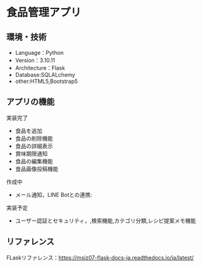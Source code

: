 # 食品管理アプリ　

## 環境・技術
- Language：Python
- Version：3.10.11
- Architecture：Flask
- Database:SQLALchemy
- other:HTML5,Bootstrap5

## アプリの機能
実装完了
- 食品を追加
- 食品の削除機能
- 食品の詳細表示
- 賞味期限通知
- 食品の編集機能
- 食品画像投稿機能

作成中
- メール通知，LINE Botとの連携:

実装予定
- ユーザー認証とセキュリティ，,検索機能,カテゴリ分類,レシピ提案メモ機能

## リファレンス
FLaskリファレンス：https://msiz07-flask-docs-ja.readthedocs.io/ja/latest/

